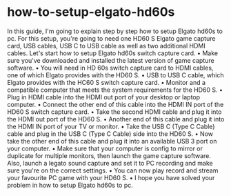 # how-to-setup-elgato-hd60s

In this guide, I'm going to explain step by step how to setup Elgato hd60s to pc. For this setup, you're going to need one HD60 S Elgato game capture card, USB cables, USB C to USB cable as well as two additional HDMI cables.
Let's start how to setup Elgato hd60s switch capture card.
•	Make sure you've downloaded and installed the latest version of game capture software.
•	You will need in HD 60s switch capture card to HDMI cables, one of which Elgato provides with the HD60 S.
•	USB to USB C cable, which Elgato provides with the HC60 S switch capture card.
•	Monitor and a compatible computer that meets the system requirements for the HD60 S.
•	Plug in HDMI cable into the HDMI out port of your desktop or laptop computer. 
•	Connect the other end of this cable into the HDMI IN port of the HD60 S switch capture card.
•	 Take the second HDMI cable and plug it into the HDMI out port of the HD60 S.
•	Another end of this cable and plug it into the HDMI IN port of your TV or monitor.
•	Take the USB C (Type C Cable) cable and plug in the USB C (Type C Cable) side into the HD60 S.
•	Now take the other end of this cable and plug it into an available USB 3 port on your computer.
•	Make sure that your computer is config to mirror or duplicate for multiple monitors, then launch the game capture software. Also, launch a legato sound capture and set it to PC recording and make sure you're on the correct settings.
•	You can now play record and stream your favourite PC game with your HD60 S.
•	I hope you have solved your problem in how to setup Elgato hd60s to pc.
